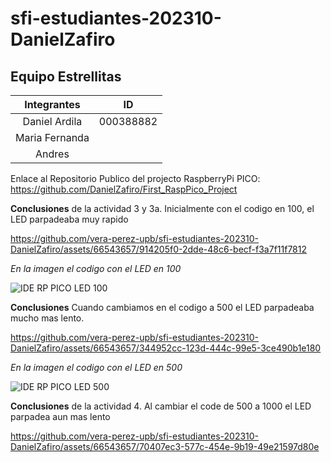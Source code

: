 # sfi-estudiantes-202310-DanielZafiro

## Equipo Estrellitas

|Integrantes | ID |
|:-----------:|:------:|
|Daniel Ardila | 000388882 |
|Maria Fernanda | |
|Andres | |

Enlace al Repositorio Publico del projecto RaspberryPi PICO: https://github.com/DanielZafiro/First_RaspPico_Project


**Conclusiones** de la actividad 3 y 3a. Inicialmente con el codigo en 100, el LED parpadeaba muy rapido 

https://github.com/vera-perez-upb/sfi-estudiantes-202310-DanielZafiro/assets/66543657/914205f0-2dde-48c6-becf-f3a7f11f7812

*En la imagen el codigo con el LED en 100*

![IDE RP PICO LED 100](https://github.com/vera-perez-upb/sfi-estudiantes-202310-DanielZafiro/assets/66543657/d8076077-6a8f-460b-bcad-bad185a1ebef)

**Conclusiones** Cuando cambiamos en el codigo a 500 el LED parpadeaba mucho mas lento.


https://github.com/vera-perez-upb/sfi-estudiantes-202310-DanielZafiro/assets/66543657/344952cc-123d-444c-99e5-3ce490b1e180


*En la imagen el codigo con el LED en 500*

![IDE RP PICO LED 500](https://github.com/vera-perez-upb/sfi-estudiantes-202310-DanielZafiro/assets/66543657/6e484d55-2513-42f5-8ca7-7ff15363f841)

**Conclusiones** de la actividad 4. Al cambiar el code de 500 a 1000 el LED parpadea aun mas lento 



https://github.com/vera-perez-upb/sfi-estudiantes-202310-DanielZafiro/assets/66543657/70407ec3-577c-454e-9b19-49e21597d80e


